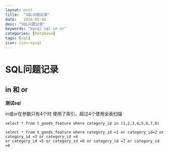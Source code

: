 ```yaml
---
layout: post
title:  "SQL问题记录"
date:   2016-05-06
desc: "SQL问题记录"
keywords: "mysql sql in or"
categories: [Database]
tags: [sql]
icon: icon-mysql
---
```


# SQL问题记录
## in 和 or

**测试sql**

in或or在参数只有4个时 使用了索引，超过4个使用全表扫描

```
select * from t_goods_feature where category_id in (1,2,3,4,5,6,7,8)
```
```
select * from t_goods_feature where category_id =1 or category_id=2 or category_id =3 or category_id =4
or category_id =5 or category_id =6 or category_id =7 or category_id =8
```





